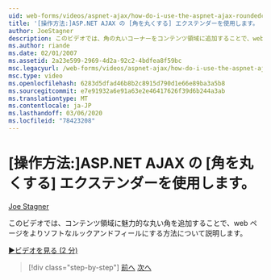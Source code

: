 ```yaml
---
uid: web-forms/videos/aspnet-ajax/how-do-i-use-the-aspnet-ajax-roundedcorners-extender
title: '[操作方法:]ASP.NET AJAX の [角を丸くする] エクステンダーを使用します。 | Microsoft Docs'
author: JoeStagner
description: このビデオでは、角の丸いコーナーをコンテンツ領域に追加することで、web ページをよりソフトなルックアンドフィールにする方法について説明します。
ms.author: riande
ms.date: 02/01/2007
ms.assetid: 2a23e599-2969-4d2a-92c2-4bdfea8f59bc
msc.legacyurl: /web-forms/videos/aspnet-ajax/how-do-i-use-the-aspnet-ajax-roundedcorners-extender
msc.type: video
ms.openlocfilehash: 6283d5dfad46b8b2c8915d790d1e66e89ba3a5b8
ms.sourcegitcommit: e7e91932a6e91a63e2e46417626f39d6b244a3ab
ms.translationtype: MT
ms.contentlocale: ja-JP
ms.lasthandoff: 03/06/2020
ms.locfileid: "78423208"
---
```

# <a name="how-do-i-use-the-aspnet-ajax-roundedcorners-extender"></a>[操作方法:]ASP.NET AJAX の [角を丸くする] エクステンダーを使用します。

[Joe Stagner](https://github.com/JoeStagner)

このビデオでは、コンテンツ領域に魅力的な丸い角を追加することで、web ページをよりソフトなルックアンドフィールにする方法について説明します。

[&#9654;ビデオを見る (2 分)](https://channel9.msdn.com/Blogs/ASP-NET-Site-Videos/how-do-i-use-the-aspnet-ajax-roundedcorners-extender)

> [!div class="step-by-step"]
> [前へ](how-do-i-use-an-aspnet-ajax-scriptmanagerproxy.md)
> [次へ](how-do-i-use-the-aspnet-ajax-timer-control.md)
